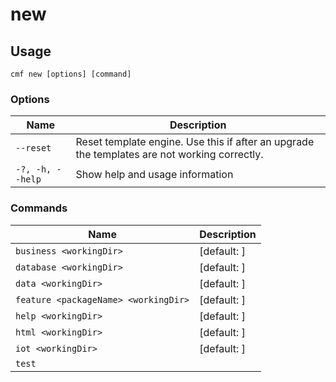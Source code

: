 # new

<!-- BEGIN USAGE -->

Usage
-----

```
cmf new [options] [command]
```

### Options

Name | Description
---- | -----------
`--reset` | Reset template engine. Use this if after an upgrade the templates are not working correctly.
`-?, -h, --help` | Show help and usage information

### Commands

Name | Description
---- | -----------
`business <workingDir>` | [default: ]
`database <workingDir>` | [default: ]
`data <workingDir>` | [default: ]
`feature <packageName> <workingDir>` | [default: ]
`help <workingDir>` | [default: ]
`html <workingDir>` | [default: ]
`iot <workingDir>` | [default: ]
`test` | 


<!-- END USAGE -->
